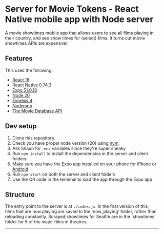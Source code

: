# Server for Movie Tokens - React Native mobile app with Node server

A movie showtimes mobile app that allows users to see all films playing in their country, and see show times for (select) films. It turns out movie showtimes APIs are expensive!

## Features

This uses the following:

- [React 18](https://reactjs.org)
- [React Native 0.74.3](https://reactnative.dev/)
- [Expo 51.0.18](https://expo.dev/)
- [Node 20](https://nodejs.org/en/)
- [Express 4](https://expressjs.com/)
- [Nodemon](https://nodemon.io/)
- [The Movie Database API](https://www.themoviedb.org)

## Dev setup

1. Clone this repository.
2. Check you have proper node version (20) using [nvm](https://github.com/nvm-sh/nvm).
3. Ask Shaun for `.env` variables since they're super sneaky
4. Run `npm install` to install the dependencies in the server and client folders.
5. Make sure you have the Expo app installed on your phone for [iPhone](https://apps.apple.com/us/app/expo-go/id982107779) or [Android](https://play.google.com/store/apps/details?id=host.exp.exponent&hl=en_CA&pli=1)
6. Run `npm start` on both the server and client folders
7. Use the QR code in the terminal to load the app through the Expo app

## Structure

The entry point to the server is at `./index.js`. In the first version of this, films that are now playing are saved to the 'now_playing' folder, rather than reloading constantly. Scraped showtimes for Seattle are in the 'showtimes' folder for 5 of the major films in theatres.

---
